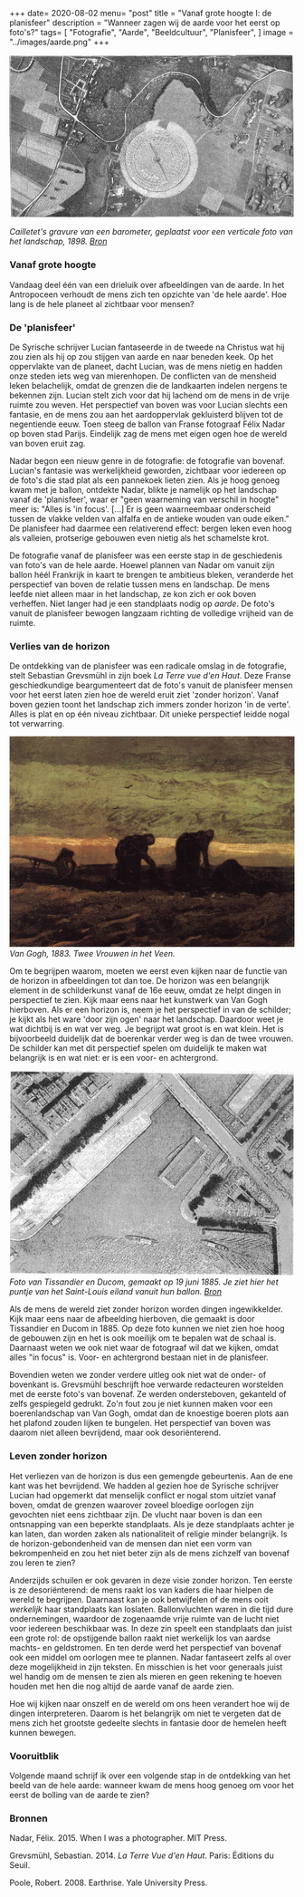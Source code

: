 +++
date= 2020-08-02
menu= "post"
title = "Vanaf grote hoogte I: de planisfeer"
description = "Wanneer zagen wij de aarde voor het eerst op foto's?"
tags= [
    "Fotografie",
    "Aarde",
    "Beeldcultuur",
    "Planisfeer",
]
image = "../images/aarde.png"
+++

![](https://github.com/Boreque/deklos/blob/master/static/images/cailletet_1898.png?raw=true "Cailletet")

*Cailletet's gravure van een barometer, geplaatst voor een verticale foto van het landschap, 1898. [Bron](http://cnum.cnam.fr/CGI/fpage.cgi?4KY28.50/69/100/536/5/420)*

<!--more-->

### Vanaf grote hoogte
 
Vandaag deel één van een drieluik over afbeeldingen van de aarde. In het Antropoceen verhoudt de mens zich ten opzichte van 'de hele aarde'. Hoe lang is de hele planeet al zichtbaar voor mensen?

### De 'planisfeer'
 
De Syrische schrijver Lucian fantaseerde in de tweede na Christus wat hij zou zien als hij op zou stijgen van aarde en naar beneden keek. Op het oppervlakte van de planeet, dacht Lucian, was de mens nietig en hadden onze steden iets weg van mierenhopen. De conflicten van de mensheid leken belachelijk, omdat de grenzen die de landkaarten indelen nergens te bekennen zijn. Lucian stelt zich voor dat hij lachend om de mens in de vrije ruimte zou weven. Het perspectief van boven was voor Lucian slechts een fantasie, en de mens zou aan het aardoppervlak gekluisterd blijven tot de negentiende eeuw. Toen steeg de ballon van Franse fotograaf Félix Nadar op boven stad Parijs. Eindelijk zag de mens met eigen ogen hoe de wereld van boven eruit zag.

Nadar begon een nieuw genre in de fotografie: de fotografie van bovenaf. Lucian's fantasie was werkelijkheid geworden, zichtbaar voor iedereen op de foto's die stad plat als een pannekoek lieten zien. Als je hoog genoeg kwam met je ballon, ontdekte Nadar, blikte je namelijk op het landschap vanaf de 'planisfeer', waar er "geen waarneming van verschil in hoogte" meer is: "Alles is 'in focus'. [...] Er is geen waarneembaar onderscheid tussen de vlakke velden van alfalfa en de antieke wouden van oude eiken." De planisfeer had daarmee een relativerend effect: bergen leken even hoog als valleien, protserige gebouwen even nietig als het schamelste krot.

De fotografie vanaf de planisfeer was een eerste stap in de geschiedenis van foto's van de hele aarde. Hoewel plannen van Nadar om vanuit zijn ballon héél Frankrijk in kaart te brengen te ambitieus bleken, veranderde het perspectief van boven de relatie tussen mens en landschap. De mens leefde niet alleen maar in het landschap, ze kon zich er ook boven verheffen. Niet langer had je een standplaats nodig op *aarde*. De foto's vanuit de planisfeer bewogen langzaam richting de volledige vrijheid van de ruimte. 

### Verlies van de horizon
 
De ontdekking van de planisfeer was een radicale omslag in de fotografie, stelt Sebastian Grevsmühl in zijn boek *La Terre vue d'en Haut*. Deze Franse geschiedkundige beargumenteert dat de foto's vanuit de planisfeer mensen voor het eerst laten zien hoe de wereld eruit ziet 'zonder horizon'. Vanaf boven gezien toont het landschap zich immers zonder horizon 'in de verte'. Alles is plat en op één niveau zichtbaar. Dit unieke perspectief leidde nogal tot verwarring. 

![](https://github.com/Boreque/deklos/blob/master/static/images/vangogh_1883_two_peasant_women.jpg?raw=true "Cailletet")
*Van Gogh, 1883. Twee Vrouwen in het Veen.*

Om te begrijpen waarom, moeten we eerst even kijken naar de functie van de horizon in afbeeldingen tot dan toe. De horizon was een belangrijk element in de schilderkunst vanaf de 16e eeuw, omdat ze helpt dingen in perspectief te zien. Kijk maar eens naar het kunstwerk van Van Gogh hierboven. Als er een horizon is, neem je het perspectief in van de schilder; je kijkt als het ware 'door zijn ogen' naar het landschap. Daardoor weet je wat dichtbij is en wat ver weg. Je begrijpt wat groot is en wat klein. Het is bijvoorbeeld duidelijk dat de boerenkar verder weg is dan de twee vrouwen. De schilder kan met dit perspectief spelen om duidelijk te maken wat belangrijk is en wat niet: er is een voor- en achtergrond. 

![](https://github.com/Boreque/deklos/blob/master/static/images/tissandier.png?raw=true "Tissandier")
*Foto van Tissandier en Ducom, gemaakt op 19 juni 1885. Je ziet hier het puntje van het Saint-Louis eiland vanuit hun ballon. [Bron](http://cnum.cnam.fr/CGI/fpage.cgi?4KY28.25/69/80/432/8/420)*

Als de mens de wereld ziet zonder horizon worden dingen ingewikkelder. Kijk maar eens naar de afbeelding hierboven, die gemaakt is door Tissandier en Ducom in 1885.  Op deze foto kunnen we niet zien hoe hoog de gebouwen zijn en het is ook moeilijk om te bepalen wat de schaal is. Daarnaast weten we ook niet waar de fotograaf wil dat we kijken, omdat alles "in focus" is. Voor- en achtergrond bestaan niet in de planisfeer. 

Bovendien weten we zonder verdere uitleg ook niet wat de onder- of bovenkant is. Grevsmühl beschrijft hoe verwarde redacteuren worstelden met de eerste foto's van bovenaf. Ze werden ondersteboven, gekanteld of zelfs gespiegeld gedrukt. Zo'n fout zou je niet kunnen maken voor een boerenlandschap van Van Gogh, omdat dan de knoestige boeren plots aan het plafond zouden lijken te bungelen. Het perspectief van boven was daarom niet alleen bevrijdend, maar ook desoriënterend.

### Leven zonder horizon

Het verliezen van de horizon is dus een gemengde gebeurtenis. Aan de ene kant was het bevrijdend. We hadden al gezien hoe de Syrische schrijver Lucian had opgemerkt dat menselijk conflict er nogal stom uitziet vanaf boven, omdat de grenzen waarover zoveel bloedige oorlogen zijn gevochten niet eens zichtbaar zijn. De vlucht naar boven is dan een ontsnapping van een beperkte standplaats. Als je deze standplaats achter je kan laten, dan worden zaken als nationaliteit of religie minder belangrijk. Is de horizon-gebondenheid van de mensen dan niet een vorm van bekrompenheid en zou het niet beter zijn als de mens zichzelf van bovenaf zou leren te zien?

Anderzijds schuilen er ook gevaren in deze visie zonder horizon. Ten eerste is ze desoriënterend: de mens raakt los van kaders die haar hielpen de wereld te begrijpen. Daarnaast kan je ook betwijfelen of de mens ooit *werkelijk* haar standplaats kan loslaten. Ballonvluchten waren in die tijd dure ondernemingen, waardoor de zogenaamde vrije ruimte van de lucht niet voor iedereen beschikbaar was. In deze zin speelt een standplaats dan juist een grote rol: de opstijgende ballon raakt niet werkelijk los van aardse machts- en geldstromen. En ten derde werd het perspectief van bovenaf ook een middel om oorlogen mee te plannen. Nadar fantaseert zelfs al over deze mogelijkheid in zijn teksten. En misschien is het voor generaals juist wel handig om de mensen te zien als mieren en geen rekening te hoeven houden met hen die nog altijd de aarde vanaf de aarde zien.

Hoe wij kijken naar onszelf en de wereld om ons heen verandert hoe wij de dingen interpreteren. Daarom is het belangrijk om niet te vergeten dat de mens zich het grootste gedeelte slechts in fantasie door de hemelen heeft kunnen bewegen.

### Vooruitblik

Volgende maand schrijf ik over een volgende stap in de ontdekking van het beeld van de hele aarde: wanneer kwam de mens hoog genoeg om voor het eerst de bolling van de aarde te zien?

### Bronnen

Nadar, Félix. 2015. When I was a photographer. MIT Press. 

Grevsmühl, Sebastian. 2014. *La Terre Vue d'en Haut*. Paris: Éditions du Seuil. 

Poole, Robert. 2008. Earthrise. Yale University Press. 

